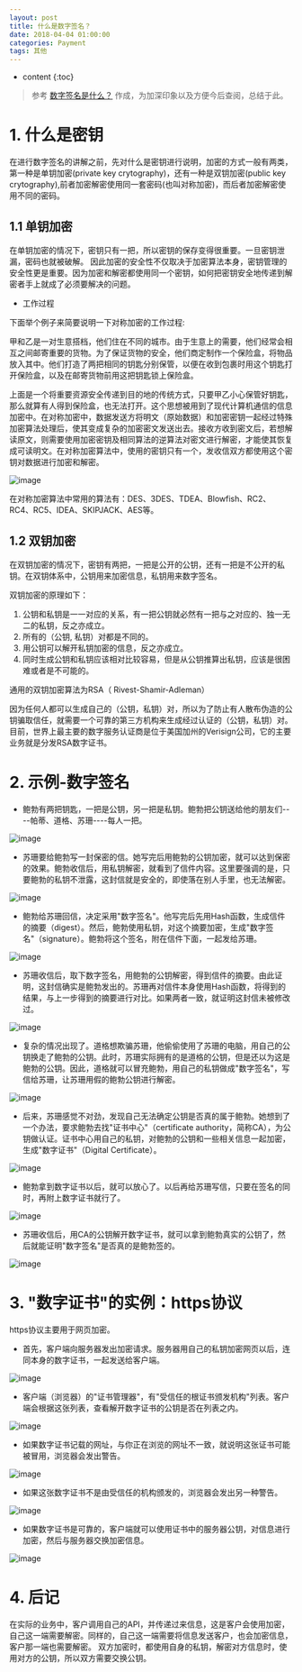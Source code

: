 ```yaml
---
layout: post
title: 什么是数字签名？
date: 2018-04-04 01:00:00
categories: Payment
tags: 其他
---
```

* content
{:toc}

> 参考 [数字签名是什么？](http://www.ruanyifeng.com/blog/2011/08/what_is_a_digital_signature.html) 作成，为加深印象以及方便今后查阅，总结于此。


# 1. 什么是密钥

在进行数字签名的讲解之前，先对什么是密钥进行说明，加密的方式一般有两类，第一种是单钥加密(private key crytography)，还有一种是双钥加密(public key crytography),前者加密解密使用同一套密码(也叫对称加密)，而后者加密解密使用不同的密码。

## 1.1 单钥加密

在单钥加密的情况下，密钥只有一把，所以密钥的保存变得很重要。一旦密钥泄漏，密码也就被破解。
因此加密的安全性不仅取决于加密算法本身，密钥管理的安全性更是重要。因为加密和解密都使用同一个密钥，如何把密钥安全地传递到解密者手上就成了必须要解决的问题。

- 工作过程

下面举个例子来简要说明一下对称加密的工作过程:

甲和乙是一对生意搭档，他们住在不同的城市。由于生意上的需要，他们经常会相互之间邮寄重要的货物。为了保证货物的安全，他们商定制作一个保险盒，将物品放入其中。他们打造了两把相同的钥匙分别保管，以便在收到包裹时用这个钥匙打开保险盒，以及在邮寄货物前用这把钥匙锁上保险盒。

上面是一个将重要资源安全传递到目的地的传统方式，只要甲乙小心保管好钥匙，那么就算有人得到保险盒，也无法打开。这个思想被用到了现代计算机通信的信息加密中。在对称加密中，数据发送方将明文（原始数据）和加密密钥一起经过特殊加密算法处理后，使其变成复杂的加密密文发送出去。接收方收到密文后，若想解读原文，则需要使用加密密钥及相同算法的逆算法对密文进行解密，才能使其恢复成可读明文。在对称加密算法中，使用的密钥只有一个，发收信双方都使用这个密钥对数据进行加密和解密。

![image](https://user-images.githubusercontent.com/18595935/39663204-e86885a4-50a9-11e8-9c31-32c33589282b.png)

在对称加密算法中常用的算法有：DES、3DES、TDEA、Blowfish、RC2、RC4、RC5、IDEA、SKIPJACK、AES等。


## 1.2 双钥加密

在双钥加密的情况下，密钥有两把，一把是公开的公钥，还有一把是不公开的私钥。在双钥体系中，公钥用来加密信息，私钥用来数字签名。

双钥加密的原理如下：
1. 公钥和私钥是一一对应的关系，有一把公钥就必然有一把与之对应的、独一无二的私钥，反之亦成立。
2. 所有的（公钥, 私钥）对都是不同的。
3. 用公钥可以解开私钥加密的信息，反之亦成立。
4. 同时生成公钥和私钥应该相对比较容易，但是从公钥推算出私钥，应该是很困难或者是不可能的。

通用的双钥加密算法为RSA（ Rivest-Shamir-Adleman）

因为任何人都可以生成自己的（公钥，私钥）对，所以为了防止有人散布伪造的公钥骗取信任，就需要一个可靠的第三方机构来生成经过认证的（公钥，私钥）对。目前，世界上最主要的数字服务认证商是位于美国加州的Verisign公司，它的主要业务就是分发RSA数字证书。

# 2. 示例-数字签名

- 鲍勃有两把钥匙，一把是公钥，另一把是私钥。鲍勃把公钥送给他的朋友们----帕蒂、道格、苏珊----每人一把。

![image](https://user-images.githubusercontent.com/18595935/39663391-abf73db4-50ad-11e8-8489-9653d2284a93.png)

- 苏珊要给鲍勃写一封保密的信。她写完后用鲍勃的公钥加密，就可以达到保密的效果。鲍勃收信后，用私钥解密，就看到了信件内容。这里要强调的是，只要鲍勃的私钥不泄露，这封信就是安全的，即使落在别人手里，也无法解密。

![image](https://user-images.githubusercontent.com/18595935/39663414-f5831ab6-50ad-11e8-9a10-802c23543b71.png)

- 鲍勃给苏珊回信，决定采用"数字签名"。他写完后先用Hash函数，生成信件的摘要（digest）。然后，鲍勃使用私钥，对这个摘要加密，生成"数字签名"（signature）。鲍勃将这个签名，附在信件下面，一起发给苏珊。

![image](https://user-images.githubusercontent.com/18595935/39663428-27c9fa44-50ae-11e8-85f0-6aa7f58aa080.png)

- 苏珊收信后，取下数字签名，用鲍勃的公钥解密，得到信件的摘要。由此证明，这封信确实是鲍勃发出的。苏珊再对信件本身使用Hash函数，将得到的结果，与上一步得到的摘要进行对比。如果两者一致，就证明这封信未被修改过。

![image](https://user-images.githubusercontent.com/18595935/39663439-5e09143c-50ae-11e8-8aef-a91e64a1742f.png)

- 复杂的情况出现了。道格想欺骗苏珊，他偷偷使用了苏珊的电脑，用自己的公钥换走了鲍勃的公钥。此时，苏珊实际拥有的是道格的公钥，但是还以为这是鲍勃的公钥。因此，道格就可以冒充鲍勃，用自己的私钥做成"数字签名"，写信给苏珊，让苏珊用假的鲍勃公钥进行解密。

![image](https://user-images.githubusercontent.com/18595935/39663463-d4559476-50ae-11e8-8fd9-cd6e1ffe58ef.png)

- 后来，苏珊感觉不对劲，发现自己无法确定公钥是否真的属于鲍勃。她想到了一个办法，要求鲍勃去找"证书中心"（certificate authority，简称CA），为公钥做认证。证书中心用自己的私钥，对鲍勃的公钥和一些相关信息一起加密，生成"数字证书"（Digital Certificate）。

![image](https://user-images.githubusercontent.com/18595935/39663473-fd71b592-50ae-11e8-8a84-ac5a0b5593f4.png)

- 鲍勃拿到数字证书以后，就可以放心了。以后再给苏珊写信，只要在签名的同时，再附上数字证书就行了。

![image](https://user-images.githubusercontent.com/18595935/39663480-28c95736-50af-11e8-8a67-0e0bb9b0e914.png)

- 苏珊收信后，用CA的公钥解开数字证书，就可以拿到鲍勃真实的公钥了，然后就能证明"数字签名"是否真的是鲍勃签的。

![image](https://user-images.githubusercontent.com/18595935/39663487-3433994c-50af-11e8-807f-6bbf222bea27.png)

# 3. "数字证书"的实例：https协议

https协议主要用于网页加密。

- 首先，客户端向服务器发出加密请求。服务器用自己的私钥加密网页以后，连同本身的数字证书，一起发送给客户端。

![image](https://user-images.githubusercontent.com/18595935/39663557-5a48e69a-50b0-11e8-91c3-c214314b13d0.png)

- 客户端（浏览器）的"证书管理器"，有"受信任的根证书颁发机构"列表。客户端会根据这张列表，查看解开数字证书的公钥是否在列表之内。

![image](https://user-images.githubusercontent.com/18595935/39663573-8b5e6142-50b0-11e8-82d4-c8c0c14a45aa.png)

- 如果数字证书记载的网址，与你正在浏览的网址不一致，就说明这张证书可能被冒用，浏览器会发出警告。

![image](https://user-images.githubusercontent.com/18595935/39663579-9d50af04-50b0-11e8-8a69-6751a56a1ded.png)

- 如果这张数字证书不是由受信任的机构颁发的，浏览器会发出另一种警告。

![image](https://user-images.githubusercontent.com/18595935/39663580-a5fe5c82-50b0-11e8-8175-5ec65a3834e8.png)

- 如果数字证书是可靠的，客户端就可以使用证书中的服务器公钥，对信息进行加密，然后与服务器交换加密信息。

![image](https://user-images.githubusercontent.com/18595935/39663585-b51c88c4-50b0-11e8-9b81-9e1bc9bb7c8e.png)

# 4. 后记

在实际的业务中，客户调用自己的API，并传递过来信息，这是客户会使用加密，自己这一端需要解密。同样的，自己这一端需要将信息发送客户，也会加密信息，客户那一端也需要解密。
双方加密时，都使用自身的私钥，解密对方信息时，使用对方的公钥，所以双方需要交换公钥。



